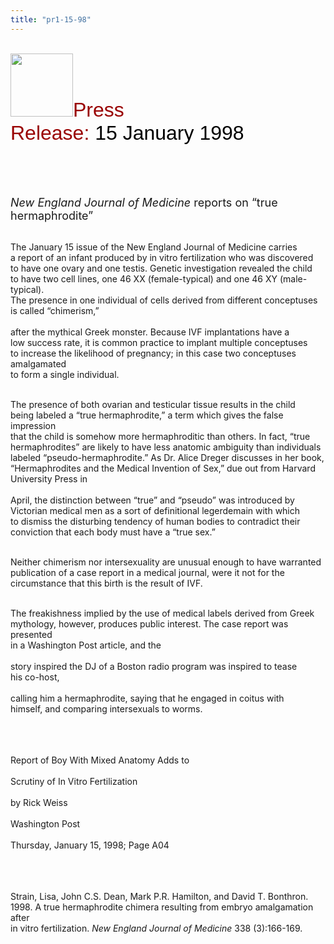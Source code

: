 ```yaml
---
title: "pr1-15-98"
---
```


<br><IMG SRC="/img/logo100.gif" HEIGHT="101" WIDTH="100" /><FONT FACE="Arial,Helvetica"><FONT SIZE="+3"><FONT COLOR="#990000">Press<br>Release: </FONT><FONT COLOR="#000000">15 January 1998</FONT></FONT></FONT><br>  
<br>&nbsp;<br><br>

<FONT SIZE="+1"><I>New England Journal of Medicine</I> reports on &#8220;true<br>hermaphrodite&#8221;</FONT><br><br>

The January 15 issue of the New England Journal of Medicine carries<br>a report of an infant produced by in vitro fertilization who was discovered<br>to have one ovary and one testis. Genetic investigation revealed the child<br>to have two cell lines, one 46 XX (female-typical) and one 46 XY (male-typical).<br>The presence in one individual of cells derived from different conceptuses<br>is called &#8220;chimerism,&#8221;<br>  
after the mythical Greek monster. Because <span class="caps">IVF</span> implantations have a<br>low success rate, it is common practice to implant multiple conceptuses<br>to increase the likelihood of pregnancy; in this case two conceptuses amalgamated<br>to form a single individual.<br><br>

The presence of both ovarian and testicular tissue results in the child<br>being labeled a &#8220;true hermaphrodite,&#8221; a term which gives the false impression<br>that the child is somehow more hermaphroditic than others. In fact, &#8220;true<br>hermaphrodites&#8221; are likely to have less anatomic ambiguity than individuals<br>labeled &#8220;pseudo-hermaphrodite.&#8221; As Dr. Alice Dreger discusses in her book,<br>&#8220;Hermaphrodites and the Medical Invention of Sex,&#8221; due out from Harvard<br>University Press in<br>  
April, the distinction between &#8220;true&#8221; and &#8220;pseudo&#8221; was introduced by<br>Victorian medical men as a sort of definitional legerdemain with which<br>to dismiss the disturbing tendency of human bodies to contradict their<br>conviction that each body must have a &#8220;true sex.&#8221;<br><br>

Neither chimerism nor intersexuality are unusual enough to have warranted<br>publication of a case report in a medical journal, were it not for the<br>circumstance that this birth is the result of <span class="caps">IVF</span>.<br><br>

The freakishness implied by the use of medical labels derived from Greek<br>mythology, however, produces public interest. The case report was presented<br>in a Washington Post article, and the<br>  
story inspired the DJ of a Boston radio program was inspired to tease<br>his co-host,<br>  
calling him a hermaphrodite, saying that he engaged in coitus with<br>himself, and comparing intersexuals to worms.<br>  
&nbsp;<br><br>

Report of Boy With Mixed Anatomy Adds to<br>  
Scrutiny of In Vitro Fertilization<br>  
by Rick Weiss<br>  
Washington Post<br>  
Thursday, January 15, 1998; Page A04<br>  
&nbsp;<br><br>

Strain, Lisa, John C.S. Dean, Mark P.R. Hamilton, and David T. Bonthron.<br>1998. A true hermaphrodite chimera resulting from embryo amalgamation after<br>in vitro fertilization. _New England Journal of Medicine_ 338 (3):166-169.<br>  
&nbsp;<br>  
&nbsp;<br>  
&nbsp;<br>  
&nbsp;<br>  
&nbsp;<br>  
&nbsp;<br>